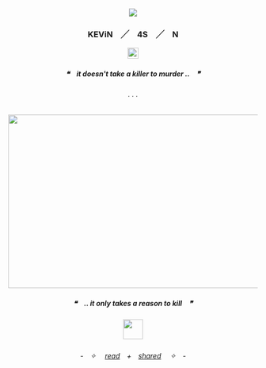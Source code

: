 <h5 align="center">

![](https://komarev.com/ghpvc/?username=N-0X0010010&label=nerds&color=755796)

</p>
 
<h3 align="center">

KEViN　╱　4S　╱　N

</h3>

<p align="center">
  <img width="22" height="22" src="https://cdn.discordapp.com/emojis/987539373589417984.webp?size=96&quality=lossless">
</p>
<h5 align="center">

❝　**it doesn't take a killer to murder ..**　❞‎

</h5>  

<h6 align="center">
. . .
  </h6> 
<p align="center">
  <img width="530" height="350" src="https://magma.com/shared/yU5nAB94sa-Hj6MO92YCeS">
<h5 align="center">

❝　**.. it only takes a reason to kill**　❞‎
</p>
 
<h5 align="center">


<p align="center">
  <img width="40" height="40" src="https://cdn.discordapp.com/emojis/1225950927723171953.gif?size=96&quality=lossless">
</p>



<h6 align="center">

-　✧  　[read](https://rentry.co/freakyjournal)　+　[shared](https://rentry.co/ticklepickle) 　✧　-
</h6> 
